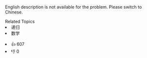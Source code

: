 <p>English description is not available for the problem. Please switch to Chinese.</p>
<div><div>Related Topics</div><div><li>递归</li><li>数学</li></div></div><br><div><li>👍 607</li><li>👎 0</li></div>